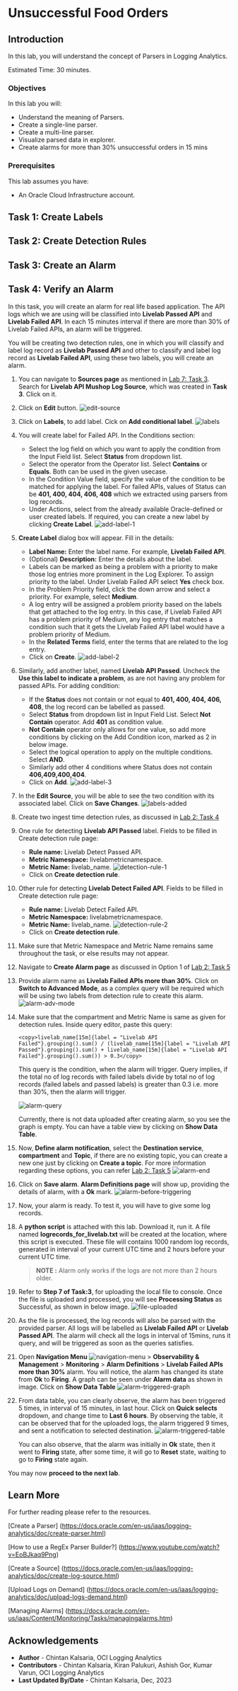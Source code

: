 # Unsuccessful Food Orders

## Introduction

In this lab, you will understand the concept of Parsers in Logging Analytics.

Estimated Time: 30 minutes.

### Objectives

In this lab you will:

* Understand the meaning of Parsers.
* Create a single-line parser.
* Create a multi-line parser.
* Visualize parsed data in explorer.
* Create alarms for more than 30% unsuccessful orders in 15 mins

### Prerequisites

This lab assumes you have:

* An Oracle Cloud Infrastructure account.

## Task 1: Create Labels

## Task 2: Create Detection Rules

## Task 3: Create an Alarm

## Task 4: Verify an Alarm

In this task, you will create an alarm for real life based application. The API logs which we are using will be classified into **Livelab Passed API** and **Livelab Failed API**. In each 15 minutes interval if there are more than 30% of Livelab Failed APIs, an alarm will be triggered.

You will be creating two detection rules, one in which you will classify and label log record as **Livelab Passed API** and other to classify and label log record as **Livelab Failed API**, using these two labels, you will create an alarm.

1. You can navigate to **Sources page** as mentioned in [Lab 7: Task 3](?lab=dns-exfiltration#Task3:NavigatetoSources). Search for **Livelab API Mushop Log Source**, which was created in **Task 3**. Click on it.

2. Click on **Edit** button.
    ![edit-source](images/edit-source.png)

3. Click on **Labels**, to add label. Cick on **Add conditional label**.
    ![labels](images/labels.png)

4. You will create label for Failed API. In the Conditions section:
    * Select the log field on which you want to apply the condition from the Input Field list. Select **Status** from dropdown list.
    * Select the operator from the Operator list. Select **Contains** or **Equals**. Both can be used in the given usecase.
    * In the Condition Value field, specify the value of the condition to be matched for applying the label. For failed APIs, values of Status can be **401, 400, 404, 406, 408** which we extracted using parsers from log records.
    * Under Actions, select from the already available Oracle-defined or user created labels. If required, you can create a new label by clicking **Create Label**.
    ![add-label-1](images/add-label-1.png)

5. **Create Label** dialog box will appear. Fill in the details:
    * **Label Name:** Enter the label name. For example, **Livelab Failed API**.
    * (Optional) **Description:**  Enter the details about the label.
    * Labels can be marked as being a problem with a priority to make those log entries more prominent in the Log Explorer. To assign priority to the label. Under Livelab Failed API select **Yes** check box.
    * In the Problem Priority field, click the down arrow and select a priority. For example, select **Medium**.
    * A log entry will be assigned a problem priority based on the labels that get attached to the log entry. In this case, if Livelab Failed API has a problem priority of Medium, any log entry that matches a condition such that it gets the Livelab Failed API label would have a problem priority of Medium.
    * In the **Related Terms** field, enter the terms that are related to the log entry.
    * Click on **Create**.
![add-label-2](images/add-label-2.png)

6. Similarly, add another label, named **Livelab API Passed**. Uncheck the **Use this label to indicate a problem**, as are not having any problem for passed APIs. For adding condition:
    * If the **Status** does not contain or not equal to **401, 400, 404, 406, 408**, the log record can be labelled as passed.
    * Select **Status** from dropdown list in Input Field List. Select **Not Contain** operator. Add **401** as condition value.
    * **Not Contain** operator only allows for one value, so add more conditions by clicking on the Add Condition icon, marked as 2 in below image.
    * Select the logical operation to apply on the multiple conditions. Select **AND**.
    * Similarly add other 4 conditions where Status does not contain **406,409,400,404**.
    * Click on **Add**.
![add-label-3](images/add-label-3.png)

7. In the **Edit Source**, you will be able to see the two condition with its associated label. Click on **Save Changes**.
    ![labels-added](images/labels-added.png)

8. Create two ingest time detection rules, as discussed in [Lab 2: Task 4](?lab=alarms-detection-rules#Task4:CreateDetectionRules)

9. One rule for detecting **Livelab API Passed** label. Fields to be filled in Create detection rule page:
    * **Rule name:** Livelab Detect Passed API.
    * **Metric Namespace:** livelabmetricnamespace.
    * **Metric Name:** livelab_name.
    ![detection-rule-1](images/detection-rule-1.png)
     * Click on **Create detection rule**.

10. Other rule for detecting **Livelab Detect Failed API**. Fields to be filled in Create detection rule page:
    * **Rule name:** Livelab Detect Failed API.
    * **Metric Namespace:** livelabmetricnamespace.
    * **Metric Name:** livelab_name.
![detection-rule-2](images/detection-rule-2.png)
     * Click on **Create detection rule**.

11. Make sure that Metric Namespace and Metric Name remains same throughout the task, or else results may not appear.

12. Navigate to **Create Alarm page** as discussed in Option 1 of [Lab 2: Task 5](?lab=alarms-detection-rules#Task5:CreateAlarmsandNotifications)

13. Provide alarm name as **Livelab Failed APIs more than 30%**. Click on **Switch to Advanced Mode**, as a complex query will be required which will be using two labels from detection rule to create this alarm.
    ![alarm-adv-mode](images/alarm-adv-mode.png)

14. Make sure that the compartment and Metric Name is same as given for detection rules. Inside query editor, paste this query:
    ```
    <copy>livelab_name[15m]{label = "Livelab API Failed"}.grouping().sum() / (livelab_name[15m]{label = "Livelab API Passed"}.grouping().sum() + livelab_name[15m]{label = "Livelab API Failed"}.grouping().sum()) > 0.3</copy>
    ```
    This query  is the condition, when the alarm will trigger. Query implies, if the total no of log records with failed labels divide by total no of log records (failed labels and passed labels) is greater than 0.3 i.e. more than 30%, then the alarm will trigger.

    ![alarm-query](images/alarm-query.png)

    Currently, there is not data uploaded after creating alarm, so you see the graph is empty. You can have a table view by clicking on **Show Data Table**.

15. Now, **Define alarm notification**, select the **Destination service**, **compartment** and **Topic**, if there are no existing topic, you can create a new one just by clicking on **Create a topic**. For more information regarding these options, you can refer [Lab 2: Task 5](?lab=alarms-detection-rules#Task5:CreateAlarmsandNotifications)
    ![alarm-end](images/alarm-end.png)

16. Click on **Save alarm**. **Alarm Definitions page** will show up, providing the details of alarm, with a **Ok** mark.
    ![alarm-before-triggering](images/alarm-before-triggering.png)

17. Now, your alarm is ready. To test it, you will have to give some log records.

18. A **python script** is attached with this lab. Download it, run it. A file named **logrecords\_for\_livelab.txt** will be created at the location, where this script is executed. These file will contains 1000 random log records, generated in interval of your current UTC time and 2 hours before your current UTC time.

    >**NOTE :** Alarm only works if the logs are not more than 2 hours older.

19. Refer to **Step 7 of Task:3**, for uploading the local file to console. Once the file is uploaded and processed, you will see **Processing Status** as Successful, as shown in below image.
    ![file-uploaded](images/file-uploaded.png)

20. As the file is processed, the log records will also be parsed with the provided parser. All logs will be labelled as **Livelab Failed API** or **Livelab Passed API**. The alarm will check all the logs in interval of 15mins, runs it query, and will be triggered as soon as the queries satisfies.

21. Open **Navigation Menu** ![navigation-menu](images/navigation-menu.png) > **Observability & Management** > **Monitoring** > **Alarm Definitions** > **Livelab Failed APIs more than 30%** alarm. You will notice, the alarm has changed its state from **Ok** to **Firing**. A graph can be seen under **Alarm data** as shown in image. Click on **Show Data Table**
    ![alarm-triggered-graph](images/alarm-triggered-graph.png)

22. From data table, you can clearly observe, the alarm has been triggered 5 times, in interval of 15 minutes, in last hour. Click on **Quick selects** dropdown, and change time to **Last 6 hours**. By observing the table, it can be observed that for the uploaded logs, the alarm triggered 9 times, and sent a notification to selected destination.
    ![alarm-triggered-table](images/alarm-triggered-table.png)

    You can also observe, that the alarm was initially in **Ok** state, then it went to **Firing** state, after some time, it will go to **Reset** state, waiting to go to **Firing** state again.

You may now **proceed to the next lab**.

## Learn More

For further reading please refer to the resources.

[Create a Parser] (<https://docs.oracle.com/en-us/iaas/logging-analytics/doc/create-parser.html>)

[How to use a RegEx Parser Builder?] (<https://www.youtube.com/watch?v=EoBJkaq9Png>)

[Create a Source] (<https://docs.oracle.com/en-us/iaas/logging-analytics/doc/create-log-source.html>)

[Upload Logs on Demand] (<https://docs.oracle.com/en-us/iaas/logging-analytics/doc/upload-logs-demand.html>)

[Managing Alarms] (<https://docs.oracle.com/en-us/iaas/Content/Monitoring/Tasks/managingalarms.htm>)

## Acknowledgements

* **Author** - Chintan Kalsaria, OCI Logging Analytics
* **Contributors** -  Chintan Kalsaria, Kiran Palukuri, Ashish Gor, Kumar Varun, OCI Logging Analytics
* **Last Updated By/Date** - Chintan Kalsaria, Dec, 2023